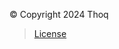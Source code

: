 © Copyright 2024 Thoq

> [License](https://raw.githubusercontent.com/Thoq-jar/Thoq-License/main/License)
